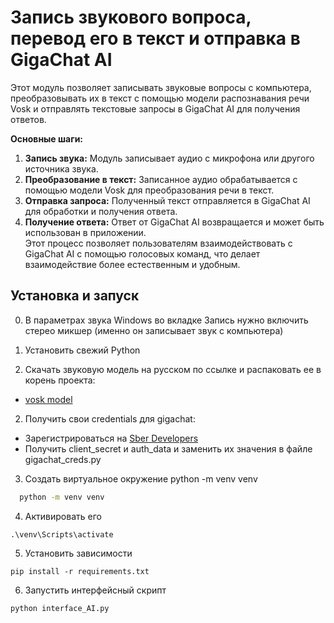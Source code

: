 
# Запись звукового вопроса, перевод его в текст и отправка в GigaChat AI

Этот модуль позволяет записывать звуковые вопросы с компьютера, преобразовывать их в текст с помощью модели распознавания речи Vosk и отправлять текстовые запросы в GigaChat AI для получения ответов.

**Основные шаги:**
1) **Запись звука:** Модуль записывает аудио с микрофона или другого источника звука.
2) **Преобразование в текст:** Записанное аудио обрабатывается с помощью модели Vosk для преобразования речи в текст.
3) **Отправка запроса:** Полученный текст отправляется в GigaChat AI для обработки и получения ответа.
4) **Получение ответа:** Ответ от GigaChat AI возвращается и может быть использован в приложении.
\
Этот процесс позволяет пользователям взаимодействовать с GigaChat AI с помощью голосовых команд, что делает взаимодействие более естественным и удобным.

## Установка и запуск

00) В параметрах звука Windows во вкладке Запись нужно включить стерео микшер (именно он записывает звук с компьютера)

0) Установить свежий Python

1) Скачать звуковую модель на русском по ссылке и распаковать ее в корень  проекта:
* [vosk model](https://alphacephei.com/vosk/models/vosk-model-ru-0.42.zip)

2) Получить свои credentials для gigachat:
* Зарегистрироваться на [Sber Developers](https://developers.sber.ru/)
* Получить client_secret и auth_data и заменить их значения в файле gigachat_creds.py

3) Cоздать виртуальное окружение python -m venv venv
```bash
  python -m venv venv
```

4) Активировать его
```
.\venv\Scripts\activate
```

5) Установить зависимости
```
pip install -r requirements.txt
```
6) Запустить интерфейсный скрипт
```
python interface_AI.py
```